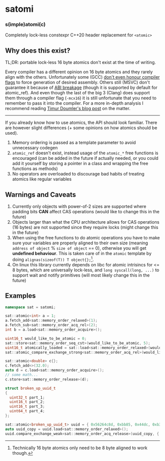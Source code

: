 # satomi
### s(imple)atomi(c)

Completely lock-less constexpr C++20 header replacement for `<atomic>` 

## Why does this exist?
TL;DR: portable lock-less 16 byte atomics don't exist at the time of writing. 

Every compiler has a different opinion on 16 byte atomics and they rarely align with the others. Unfortunately some (GCC) [don't even honour compiler flags](https://gcc.gnu.org/bugzilla/show_bug.cgi?id=80878) to force generation of desired assembly. Others still (MSVC) don't guarantee it because of [ABI breakage](https://developercommunity.visualstudio.com/t/optimize-stdatomic-for-16-byte-types-use-interlock/498970#T-N1528823) (though it is supported by default for atomic_ref). And even though the last of the big 3 (Clang) does support them through a compiler flag (`-mcx16`) it is still unfortunate that you need to remember to pass it into the compiler. For a more in-depth analysis I recommend reading [Timur Doumler's blog post](https://timur.audio/dwcas-in-c) on the matter.

---
If you already know how to use atomics, the API should look familiar. There are however slight differences (+ some opinions on how atomics should be used). 

1. Memory ordering is passed as a template parameter to avoid unnecessary codegen
2. `atomic_ref` doesn't exist, instead usage of the `atomic_*` free functions is encouraged (can be added in the future if actually needed, or you could add it yourself by storing a pointer in a class and wrapping the free functions as methods)
3. No operators are overloaded to discourage bad habits of treating atomics like regular variables


## Warnings and Caveats
1. Currently only objects with power-of-2 sizes are supported where padding bits **CAN** affect CAS operations (would like to change this in the future) 
2. Objects larger than what the CPU architecture allows for CAS operations (16 bytes) are not supported since they require locks (might change this in the future)
3. When using the free functions to do atomic operations you have to make sure your variables are properly aligned to their own size (meaning `address of object` % `size of object` == 0), otherwise you will get **undefined behaviour**. This is taken care of in the `atomic` template by doing `alignas(sizeof(T)) T object{};`[^1].
4. On linux this library currently depends on libc for atomic intrisincs for <= 8 bytes, which are universally lock-less, and `long syscall(long, ...)` to support wait and notify primitives (will most likely change this in the future)

[^1]: Technically 16 byte atomics only need to be 8 byte aligned to work though.


## Examples
```c++
namespace sat = satomi;

sat::atomic<int> a = 1;
a.fetch_add<sat::memory_order_relaxed>(1);
a.fetch_sub<sat::memory_order_acq_rel>(2);
int b = a.load<sat::memory_order_acquire>();

uint16_t would_like_to_be_atomic = 0;
sat::store<sat::memory_order_seq_cst>(would_like_to_be_atomic, 5);
uint16_t atomically_loaded = sat::load<sat::memory_order_relaxed>(would_like_to_be_atomic);
sat::atomic_compare_exchange_strong<sat::memory_order_acq_rel>(would_like_to_be_atomic, atomically_loaded, 2);

sat::atomic<double> c{};
c.fetch_add<>(32.0);
auto d = c.load<sat::memory_order_acquire>();
// some math...
c.store<sat::memory_order_release>(d);

struct broken_up_uuid_t
{
  uint32_t part_1;
  uint16_t part_2;
  uint16_t part_3;
  uint64_t part_4;
};

sat::atomic<broken_up_uuid_t> uuid = { 0x56264c8d, 0xbb85, 0x44dc, 0xb3ddf6926baad9ee };
auto uuid_copy = uuid.load<sat::memory_order_relaxed>();
uuid.compare_exchange_weak<sat::memory_order_acq_release>(uuid_copy, { 0xc34d62f8, 0x8b76, 0x425c, 0x99e88c4bd60f227c });
```

